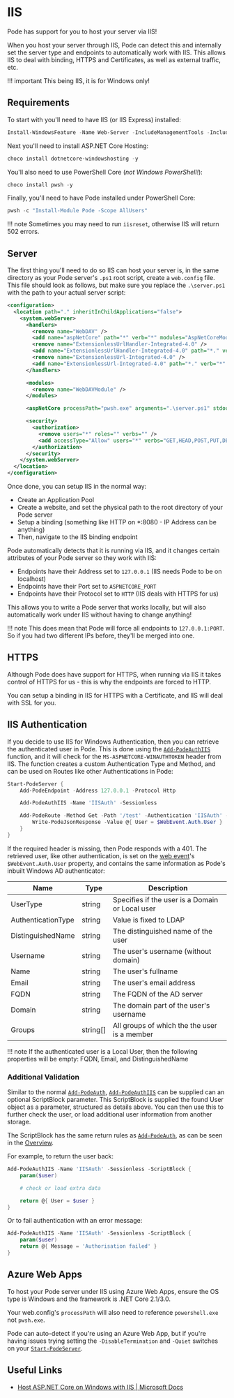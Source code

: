 # IIS

Pode has support for you to host your server via IIS!

When you host your server through IIS, Pode can detect this and internally set the server type and endpoints to automatically work with IIS. This allows IIS to deal with binding, HTTPS and Certificates, as well as external traffic, etc.

!!! important
    This being IIS, it is for Windows only!

## Requirements

To start with you'll need to have IIS (or IIS Express) installed:

```powershell
Install-WindowsFeature -Name Web-Server -IncludeManagementTools -IncludeAllSubFeature
```

Next you'll need to install ASP.NET Core Hosting:

```powershell
choco install dotnetcore-windowshosting -y
```

You'll also need to use PowerShell Core (*not Windows PowerShell!*):

```powershell
choco install pwsh -y
```

Finally, you'll need to have Pode installed under PowerShell Core:

```powershell
pwsh -c "Install-Module Pode -Scope AllUsers"
```

!!! note
    Sometimes you may need to run `iisreset`, otherwise IIS will return 502 errors.

## Server

The first thing you'll need to do so IIS can host your server is, in the same directory as your Pode server's `.ps1` root script, create a `web.config` file. This file should look as follows, but make sure you replace the `.\server.ps1` with the path to your actual server script:

```xml
<configuration>
  <location path="." inheritInChildApplications="false">
    <system.webServer>
      <handlers>
        <remove name="WebDAV" />
        <add name="aspNetCore" path="*" verb="*" modules="AspNetCoreModuleV2" resourceType="Unspecified" />
        <remove name="ExtensionlessUrlHandler-Integrated-4.0" />
        <add name="ExtensionlessUrlHandler-Integrated-4.0" path="*." verb="*" type="System.Web.Handlers.TransferRequestHandler" preCondition="integratedMode,runtimeVersionv4.0" />
        <remove name="ExtensionlessUrl-Integrated-4.0" />
        <add name="ExtensionlessUrl-Integrated-4.0" path="*." verb="*" type="System.Web.Handlers.TransferRequestHandler" preCondition="integratedMode,runtimeVersionv4.0" />
      </handlers>

      <modules>
        <remove name="WebDAVModule" />
      </modules>

      <aspNetCore processPath="pwsh.exe" arguments=".\server.ps1" stdoutLogEnabled="true" stdoutLogFile=".\logs\stdout" hostingModel="OutOfProcess"/>

      <security>
        <authorization>
          <remove users="*" roles="" verbs="" />
          <add accessType="Allow" users="*" verbs="GET,HEAD,POST,PUT,DELETE,DEBUG,OPTIONS" />
        </authorization>
      </security>
    </system.webServer>
  </location>
</configuration>
```

Once done, you can setup IIS in the normal way:

* Create an Application Pool
* Create a website, and set the physical path to the root directory of your Pode server
* Setup a binding (something like HTTP on *:8080 - IP Address can be anything)
* Then, navigate to the IIS binding endpoint

Pode automatically detects that it is running via IIS, and it changes certain attributes of your Pode server so they work with IIS:

* Endpoints have their Address set to `127.0.0.1` (IIS needs Pode to be on localhost)
* Endpoints have their Port set to `ASPNETCORE_PORT`
* Endpoints have their Protocol set to `HTTP` (IIS deals with HTTPS for us)

This allows you to write a Pode server that works locally, but will also automatically work under IIS without having to change anything!

!!! note
    This does mean that Pode will force all endpoints to `127.0.0.1:PORT`. So if you had two different IPs before, they'll be merged into one.

## HTTPS

Although Pode does have support for HTTPS, when running via IIS it takes control of HTTPS for us - this is why the endpoints are forced to HTTP.

You can setup a binding in IIS for HTTPS with a Certificate, and IIS will deal with SSL for you.

## IIS Authentication

If you decide to use IIS for Windows Authentication, then you can retrieve the authenticated user in Pode. This is done using the [`Add-PodeAuthIIS`](../../Functions/Authentication/Add-PodeAuthIIS) function, and it will check for the `MS-ASPNETCORE-WINAUTHTOKEN` header from IIS. The function creates a custom Authentication Type and Method, and can be used on Routes like other Authentications in Pode:

```powershell
Start-PodeServer {
    Add-PodeEndpoint -Address 127.0.0.1 -Protocol Http

    Add-PodeAuthIIS -Name 'IISAuth' -Sessionless

    Add-PodeRoute -Method Get -Path '/test' -Authentication 'IISAuth' -ScriptBlock {
        Write-PodeJsonResponse -Value @{ User = $WebEvent.Auth.User }
    }
}
```

If the required header is missing, then Pode responds with a 401. The retrieved user, like other authentication, is set on the [web event](../../../WebEvent)'s `$WebEvent.Auth.User` property, and contains the same information as Pode's inbuilt Windows AD authenticator:

| Name | Type | Description |
| ---- | ---- | ----------- |
| UserType | string | Specifies if the user is a Domain or Local user |
| AuthenticationType | string | Value is fixed to LDAP |
| DistinguishedName | string | The distinguished name of the user |
| Username | string | The user's username (without domain) |
| Name | string | The user's fullname |
| Email | string | The user's email address |
| FQDN | string | The FQDN of the AD server |
| Domain | string | The domain part of the user's username |
| Groups | string[] | All groups of which the the user is a member |

!!! note
    If the authenticated user is a Local User, then the following properties will be empty: FQDN, Email, and DistinguishedName

### Additional Validation

Similar to the normal [`Add-PodeAuth`](../../Functions/Authentication/Add-PodeAuth), [`Add-PodeAuthIIS`](../../Functions/Authentication/Add-PodeAuthIIS) can be supplied can an optional ScriptBlock parameter. This ScriptBlock is supplied the found User object as a parameter, structured as details above. You can then use this to further check the user, or load additional user information from another storage.

The ScriptBlock has the same return rules as [`Add-PodeAuth`](../../Functions/Authentication/Add-PodeAuth), as can be seen in the [Overview](../../Tutorials/Authentication/Overview).

For example, to return the user back:

```powershell
Add-PodeAuthIIS -Name 'IISAuth' -Sessionless -ScriptBlock {
    param($user)

    # check or load extra data

    return @{ User = $user }
}
```

Or to fail authentication with an error message:

```powershell
Add-PodeAuthIIS -Name 'IISAuth' -Sessionless -ScriptBlock {
    param($user)
    return @{ Message = 'Authorisation failed' }
}
```

## Azure Web Apps

To host your Pode server under IIS using Azure Web Apps, ensure the OS type is Windows and the framework is .NET Core 2.1/3.0.

Your web.config's `processPath` will also need to reference `powershell.exe` not `pwsh.exe`.

Pode can auto-detect if you're using an Azure Web App, but if you're having issues trying setting the `-DisableTermination` and `-Quiet` switches on your [`Start-PodeServer`](../../Functions/Core/Start-PodeServer).

## Useful Links

* [Host ASP.NET Core on Windows with IIS \| Microsoft Docs](https://docs.microsoft.com/en-us/aspnet/core/host-and-deploy/iis/?view=aspnetcore-3.1)
